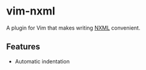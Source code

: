 # vim-nxml

A plugin for Vim that makes writing [NXML](https://github.com/megahomyak/nxml) convenient.

## Features

* Automatic indentation
